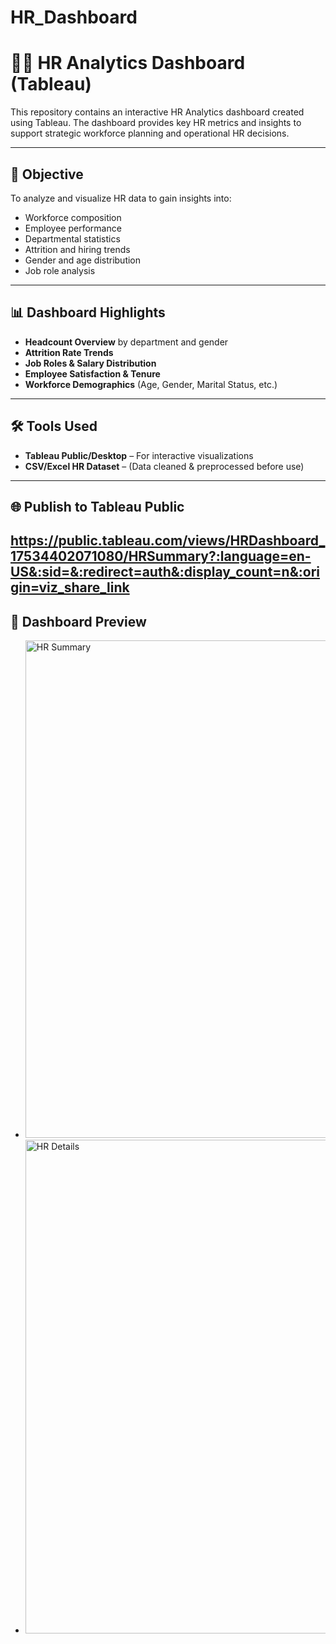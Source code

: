 # HR_Dashboard
# 🧑‍💼 HR Analytics Dashboard (Tableau)

This repository contains an interactive HR Analytics dashboard created using Tableau. The dashboard provides key HR metrics and insights to support strategic workforce planning and operational HR decisions.

---

## 🎯 Objective

To analyze and visualize HR data to gain insights into:
- Workforce composition
- Employee performance
- Departmental statistics
- Attrition and hiring trends
- Gender and age distribution
- Job role analysis

---


## 📊 Dashboard Highlights

- **Headcount Overview** by department and gender  
- **Attrition Rate Trends**  
- **Job Roles & Salary Distribution**  
- **Employee Satisfaction & Tenure**  
- **Workforce Demographics** (Age, Gender, Marital Status, etc.)

---

## 🛠 Tools Used

- **Tableau Public/Desktop** – For interactive visualizations  
- **CSV/Excel HR Dataset** – (Data cleaned & preprocessed before use)  

---

## 🌐 Publish to Tableau Public

https://public.tableau.com/views/HRDashboard_17534402071080/HRSummary?:language=en-US&:sid=&:redirect=auth&:display_count=n&:origin=viz_share_link
---

## 📸 Dashboard Preview 

- <img width="1395" height="796" alt="HR Summary" src="https://github.com/user-attachments/assets/413412cc-683c-4af0-9391-ba829da8a6fc" />
- <img width="1392" height="790" alt="HR Details" src="https://github.com/user-attachments/assets/bdfce996-461b-473a-98ee-9f0384183d0a" />


